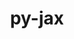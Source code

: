 ---
title: "py-jax"
layout: cache
categories: [package, develop]
meta: {"compilers": ["none"], "num_specs": 142, "num_specs_by_stack": {"e4s": 14, "ml-linux-aarch64-cpu": 28, "ml-linux-aarch64-cuda": 28, "ml-linux-x86_64-cpu": 26, "ml-linux-x86_64-cuda": 28, "ml-linux-x86_64-rocm": 18, "root": 142}, "oss": ["ubuntu22.04", "ubuntu24.04"], "platforms": ["linux"], "stacks": ["e4s", "ml-linux-aarch64-cpu", "ml-linux-aarch64-cuda", "ml-linux-x86_64-cpu", "ml-linux-x86_64-cuda", "ml-linux-x86_64-rocm", "root"], "targets": ["aarch64", "x86_64_v3"], "versions": ["0.4.28", "0.4.31", "0.4.38"]}
spec_details: [{"compiler": "none", "hash": "234td6uede72qbvpxjs2nxj7bzitmd3y", "os": "ubuntu24.04", "platform": "linux", "size": "-", "stacks": ["ml-linux-aarch64-cuda", "root"], "target": "aarch64", "variants": ["build_system=python_pip"], "versions": ["0.4.31"]}, {"compiler": "none", "hash": "25aodpo5rmix2i2x3eiyprggcytlffv7", "os": "ubuntu24.04", "platform": "linux", "size": "-", "stacks": ["ml-linux-aarch64-cuda", "root"], "target": "aarch64", "variants": ["build_system=python_pip"], "versions": ["0.4.28"]}, {"compiler": "none", "hash": "2avdpd6plvong7jlhb5qrktdus743yit", "os": "ubuntu24.04", "platform": "linux", "size": "-", "stacks": ["ml-linux-x86_64-cpu", "root"], "target": "x86_64_v3", "variants": ["build_system=python_pip"], "versions": ["0.4.38"]}, {"compiler": "none", "hash": "2jarogdafyy33wqyne6tjm4kg3d4ksmy", "os": "ubuntu22.04", "platform": "linux", "size": "-", "stacks": ["e4s", "root"], "target": "x86_64_v3", "variants": ["build_system=python_pip"], "versions": ["0.4.38"]}, {"compiler": "none", "hash": "2qd3lufoe6dchfnwcgvqoc4nj5ytziaz", "os": "ubuntu24.04", "platform": "linux", "size": "-", "stacks": ["ml-linux-aarch64-cpu", "root"], "target": "aarch64", "variants": ["build_system=python_pip"], "versions": ["0.4.31"]}, {"compiler": "none", "hash": "2wxxywhf5y72ufwhhzkriocuqpi7peo2", "os": "ubuntu24.04", "platform": "linux", "size": "-", "stacks": ["ml-linux-aarch64-cpu", "root"], "target": "aarch64", "variants": ["build_system=python_pip"], "versions": ["0.4.31"]}, {"compiler": "none", "hash": "32bu7s5ddffq4fb5dxhk2ljmgyuufmka", "os": "ubuntu24.04", "platform": "linux", "size": "-", "stacks": ["ml-linux-x86_64-cuda", "root"], "target": "x86_64_v3", "variants": ["build_system=python_pip"], "versions": ["0.4.28"]}, {"compiler": "none", "hash": "33bzokdwpojqk5sjyl5gypfynru7jmrt", "os": "ubuntu24.04", "platform": "linux", "size": "-", "stacks": ["ml-linux-aarch64-cuda", "root"], "target": "aarch64", "variants": ["build_system=python_pip"], "versions": ["0.4.31"]}, {"compiler": "none", "hash": "37qf2fpeto2t2bk4wufgbn6rhp72cofn", "os": "ubuntu24.04", "platform": "linux", "size": "-", "stacks": ["ml-linux-aarch64-cpu", "root"], "target": "aarch64", "variants": ["build_system=python_pip"], "versions": ["0.4.28"]}, {"compiler": "none", "hash": "3iwnhvpltqxh2wv5jz74ahx6ck23vv7i", "os": "ubuntu24.04", "platform": "linux", "size": "-", "stacks": ["ml-linux-x86_64-cpu", "root"], "target": "x86_64_v3", "variants": ["build_system=python_pip"], "versions": ["0.4.28"]}, {"compiler": "none", "hash": "3qmndfr3bvre4pe2pmjpjnfn2ehrs3ha", "os": "ubuntu22.04", "platform": "linux", "size": "-", "stacks": ["e4s", "root"], "target": "x86_64_v3", "variants": ["build_system=python_pip"], "versions": ["0.4.38"]}, {"compiler": "none", "hash": "3v2hbsb3vgltkmpicyzlkauortfxhar5", "os": "ubuntu24.04", "platform": "linux", "size": "-", "stacks": ["ml-linux-x86_64-cpu", "root"], "target": "x86_64_v3", "variants": ["build_system=python_pip"], "versions": ["0.4.38"]}, {"compiler": "none", "hash": "3vqppzdls4vvngscqqlhlvdabksepsuw", "os": "ubuntu24.04", "platform": "linux", "size": "-", "stacks": ["ml-linux-x86_64-rocm", "root"], "target": "x86_64_v3", "variants": ["build_system=python_pip"], "versions": ["0.4.38"]}, {"compiler": "none", "hash": "47hqule3k5n52tswbkz2t3npynfmimzg", "os": "ubuntu24.04", "platform": "linux", "size": "-", "stacks": ["ml-linux-aarch64-cuda", "root"], "target": "aarch64", "variants": ["build_system=python_pip"], "versions": ["0.4.28"]}, {"compiler": "none", "hash": "4upz5tluqpfogomrlrz5rvqna74w57ve", "os": "ubuntu22.04", "platform": "linux", "size": "-", "stacks": ["e4s", "root"], "target": "x86_64_v3", "variants": ["build_system=python_pip"], "versions": ["0.4.38"]}, {"compiler": "none", "hash": "4xqdloshe3osde3dbtgmk6zg33duls2e", "os": "ubuntu24.04", "platform": "linux", "size": "-", "stacks": ["ml-linux-x86_64-cuda", "root"], "target": "x86_64_v3", "variants": ["build_system=python_pip"], "versions": ["0.4.31"]}, {"compiler": "none", "hash": "53zvbvwmwfl45ntho3yua4xvnav2b57s", "os": "ubuntu24.04", "platform": "linux", "size": "-", "stacks": ["ml-linux-x86_64-cpu", "root"], "target": "x86_64_v3", "variants": ["build_system=python_pip"], "versions": ["0.4.28"]}, {"compiler": "none", "hash": "57vbholoadkncskp5xflepsixz3n2gpa", "os": "ubuntu24.04", "platform": "linux", "size": "-", "stacks": ["ml-linux-x86_64-cuda", "root"], "target": "x86_64_v3", "variants": ["build_system=python_pip"], "versions": ["0.4.28"]}, {"compiler": "none", "hash": "5qix5nv2l2aiwel2jxvpdnjhtrg3jvet", "os": "ubuntu22.04", "platform": "linux", "size": "-", "stacks": ["e4s", "root"], "target": "x86_64_v3", "variants": ["build_system=python_pip"], "versions": ["0.4.38"]}, {"compiler": "none", "hash": "6xzgu7fju42larltjc3dk6wfdgtaacqj", "os": "ubuntu24.04", "platform": "linux", "size": "-", "stacks": ["ml-linux-aarch64-cpu", "root"], "target": "aarch64", "variants": ["build_system=python_pip"], "versions": ["0.4.31"]}, {"compiler": "none", "hash": "7abxsmazlehkpwvwfmf2u5z2fw25jqaf", "os": "ubuntu24.04", "platform": "linux", "size": "-", "stacks": ["ml-linux-aarch64-cpu", "root"], "target": "aarch64", "variants": ["build_system=python_pip"], "versions": ["0.4.28"]}, {"compiler": "none", "hash": "7ca4ldaevr4ttkl4hev67e5nbod4yq3t", "os": "ubuntu24.04", "platform": "linux", "size": "-", "stacks": ["ml-linux-aarch64-cuda", "root"], "target": "aarch64", "variants": ["build_system=python_pip"], "versions": ["0.4.31"]}, {"compiler": "none", "hash": "7dua5wj4u352zomu26zvbmjhg3ehyzdp", "os": "ubuntu24.04", "platform": "linux", "size": "-", "stacks": ["ml-linux-aarch64-cuda", "root"], "target": "aarch64", "variants": ["build_system=python_pip"], "versions": ["0.4.28"]}, {"compiler": "none", "hash": "7gonqwujml2shaalzcwmczbsihrllitl", "os": "ubuntu24.04", "platform": "linux", "size": "-", "stacks": ["ml-linux-aarch64-cpu", "root"], "target": "aarch64", "variants": ["build_system=python_pip"], "versions": ["0.4.28"]}, {"compiler": "none", "hash": "7ipptesaij5pvgrzov2vm4eoes2w3kj4", "os": "ubuntu24.04", "platform": "linux", "size": "-", "stacks": ["ml-linux-x86_64-cuda", "root"], "target": "x86_64_v3", "variants": ["build_system=python_pip"], "versions": ["0.4.28"]}, {"compiler": "none", "hash": "7krog62y2ufhwupajakcrah327do7lzy", "os": "ubuntu24.04", "platform": "linux", "size": "-", "stacks": ["ml-linux-x86_64-cuda", "root"], "target": "x86_64_v3", "variants": ["build_system=python_pip"], "versions": ["0.4.31"]}, {"compiler": "none", "hash": "7nel6yz22p3t2qy6volle4b66n6gpdxk", "os": "ubuntu24.04", "platform": "linux", "size": "-", "stacks": ["ml-linux-aarch64-cpu", "root"], "target": "aarch64", "variants": ["build_system=python_pip"], "versions": ["0.4.31"]}, {"compiler": "none", "hash": "7xgk4gcmanqiexsocbg3lvgycm5jn5fp", "os": "ubuntu24.04", "platform": "linux", "size": "-", "stacks": ["ml-linux-x86_64-rocm", "root"], "target": "x86_64_v3", "variants": ["build_system=python_pip"], "versions": ["0.4.38"]}, {"compiler": "none", "hash": "aaywmnmb4zbzxu52mjqi4ljgddpwuven", "os": "ubuntu24.04", "platform": "linux", "size": "-", "stacks": ["ml-linux-x86_64-cuda", "root"], "target": "x86_64_v3", "variants": ["build_system=python_pip"], "versions": ["0.4.31"]}, {"compiler": "none", "hash": "awa322ti2mt3jfrshdxuuttnhvynzdo6", "os": "ubuntu24.04", "platform": "linux", "size": "-", "stacks": ["ml-linux-aarch64-cuda", "root"], "target": "aarch64", "variants": ["build_system=python_pip"], "versions": ["0.4.31"]}, {"compiler": "none", "hash": "b7e737obpj3wadzekidrleln6rak6cnq", "os": "ubuntu24.04", "platform": "linux", "size": "-", "stacks": ["ml-linux-x86_64-rocm", "root"], "target": "x86_64_v3", "variants": ["build_system=python_pip"], "versions": ["0.4.38"]}, {"compiler": "none", "hash": "beihok74oj5ty2oqnh4aiz2sswq7zj67", "os": "ubuntu24.04", "platform": "linux", "size": "-", "stacks": ["ml-linux-x86_64-cpu", "root"], "target": "x86_64_v3", "variants": ["build_system=python_pip"], "versions": ["0.4.28"]}, {"compiler": "none", "hash": "bga7p2nolapt6iclg72nr5762ocedja5", "os": "ubuntu24.04", "platform": "linux", "size": "-", "stacks": ["ml-linux-x86_64-cuda", "root"], "target": "x86_64_v3", "variants": ["build_system=python_pip"], "versions": ["0.4.31"]}, {"compiler": "none", "hash": "bhr32xrh7n4e6n77cp7umfkxmc54egiq", "os": "ubuntu24.04", "platform": "linux", "size": "-", "stacks": ["ml-linux-x86_64-cpu", "root"], "target": "x86_64_v3", "variants": ["build_system=python_pip"], "versions": ["0.4.38"]}, {"compiler": "none", "hash": "bvn4ihogv6zkgbvp55bnbk57qunqu3y6", "os": "ubuntu24.04", "platform": "linux", "size": "-", "stacks": ["ml-linux-x86_64-rocm", "root"], "target": "x86_64_v3", "variants": ["build_system=python_pip"], "versions": ["0.4.38"]}, {"compiler": "none", "hash": "ch2j3pdgz2u7b3ayyzlcelosjpifzrkt", "os": "ubuntu24.04", "platform": "linux", "size": "-", "stacks": ["ml-linux-x86_64-cpu", "root"], "target": "x86_64_v3", "variants": ["build_system=python_pip"], "versions": ["0.4.28"]}, {"compiler": "none", "hash": "cxr7abjxzg4cje4tdwpdevjmvic6tpic", "os": "ubuntu24.04", "platform": "linux", "size": "-", "stacks": ["ml-linux-x86_64-cpu", "root"], "target": "x86_64_v3", "variants": ["build_system=python_pip"], "versions": ["0.4.28"]}, {"compiler": "none", "hash": "cyctl7wx2n4hlrwsc2kz7fpzmi2wg4cu", "os": "ubuntu24.04", "platform": "linux", "size": "-", "stacks": ["ml-linux-aarch64-cuda", "root"], "target": "aarch64", "variants": ["build_system=python_pip"], "versions": ["0.4.28"]}, {"compiler": "none", "hash": "d226pc5znaaxz276wjmrfjkvnhuglh2m", "os": "ubuntu24.04", "platform": "linux", "size": "-", "stacks": ["ml-linux-x86_64-rocm", "root"], "target": "x86_64_v3", "variants": ["build_system=python_pip"], "versions": ["0.4.38"]}, {"compiler": "none", "hash": "dbpa32y632x5yobvyfgriqhmfuv7cbs7", "os": "ubuntu24.04", "platform": "linux", "size": "-", "stacks": ["ml-linux-x86_64-cpu", "root"], "target": "x86_64_v3", "variants": ["build_system=python_pip"], "versions": ["0.4.38"]}, {"compiler": "none", "hash": "dd6g6alfu3pb6v44cwzzw7xiqfakbtb5", "os": "ubuntu24.04", "platform": "linux", "size": "-", "stacks": ["ml-linux-x86_64-rocm", "root"], "target": "x86_64_v3", "variants": ["build_system=python_pip"], "versions": ["0.4.38"]}, {"compiler": "none", "hash": "ddbcol3z5zyejqh5xbd7l6ihgw2yp6rq", "os": "ubuntu24.04", "platform": "linux", "size": "-", "stacks": ["ml-linux-aarch64-cuda", "root"], "target": "aarch64", "variants": ["build_system=python_pip"], "versions": ["0.4.28"]}, {"compiler": "none", "hash": "dhog33okgwwrqop522p4qms4nltxg5bn", "os": "ubuntu24.04", "platform": "linux", "size": "-", "stacks": ["ml-linux-aarch64-cpu", "root"], "target": "aarch64", "variants": ["build_system=python_pip"], "versions": ["0.4.28"]}, {"compiler": "none", "hash": "djtelcmaf5gmkan24jar5guezmo2edvk", "os": "ubuntu24.04", "platform": "linux", "size": "-", "stacks": ["ml-linux-x86_64-cuda", "root"], "target": "x86_64_v3", "variants": ["build_system=python_pip"], "versions": ["0.4.31"]}, {"compiler": "none", "hash": "dnmlkaqwang4ssqnh4znpakzataguc3f", "os": "ubuntu24.04", "platform": "linux", "size": "-", "stacks": ["ml-linux-aarch64-cuda", "root"], "target": "aarch64", "variants": ["build_system=python_pip"], "versions": ["0.4.31"]}, {"compiler": "none", "hash": "dpe2f5zuhjspu3paqsl4cdj7ev623wxs", "os": "ubuntu24.04", "platform": "linux", "size": "-", "stacks": ["ml-linux-aarch64-cpu", "root"], "target": "aarch64", "variants": ["build_system=python_pip"], "versions": ["0.4.28"]}, {"compiler": "none", "hash": "dqwzoi52fieupm2obhhd6a2j6pbbmovc", "os": "ubuntu24.04", "platform": "linux", "size": "-", "stacks": ["ml-linux-x86_64-cuda", "root"], "target": "x86_64_v3", "variants": ["build_system=python_pip"], "versions": ["0.4.31"]}, {"compiler": "none", "hash": "du5enbh4c6qj55qy5quhbsh42p4bp5em", "os": "ubuntu24.04", "platform": "linux", "size": "-", "stacks": ["ml-linux-x86_64-cuda", "root"], "target": "x86_64_v3", "variants": ["build_system=python_pip"], "versions": ["0.4.28"]}, {"compiler": "none", "hash": "dudbxjj5lcirow26qr5tlefrf7kriixn", "os": "ubuntu24.04", "platform": "linux", "size": "-", "stacks": ["ml-linux-x86_64-rocm", "root"], "target": "x86_64_v3", "variants": ["build_system=python_pip"], "versions": ["0.4.38"]}, {"compiler": "none", "hash": "dvl4qhnvbjapcce3kakdciop7pzjz3mb", "os": "ubuntu24.04", "platform": "linux", "size": "-", "stacks": ["ml-linux-x86_64-rocm", "root"], "target": "x86_64_v3", "variants": ["build_system=python_pip"], "versions": ["0.4.38"]}, {"compiler": "none", "hash": "dx3asi6z4iuofggtrniggepqi5ivaz7e", "os": "ubuntu24.04", "platform": "linux", "size": "-", "stacks": ["ml-linux-aarch64-cpu", "root"], "target": "aarch64", "variants": ["build_system=python_pip"], "versions": ["0.4.28"]}, {"compiler": "none", "hash": "e6ptebk6cldzaq2l4ni7fiugkec3ylzc", "os": "ubuntu24.04", "platform": "linux", "size": "-", "stacks": ["ml-linux-aarch64-cuda", "root"], "target": "aarch64", "variants": ["build_system=python_pip"], "versions": ["0.4.28"]}, {"compiler": "none", "hash": "eddp4oiuhppnqtvnpc53onmyib37b2r2", "os": "ubuntu24.04", "platform": "linux", "size": "-", "stacks": ["ml-linux-x86_64-cpu", "root"], "target": "x86_64_v3", "variants": ["build_system=python_pip"], "versions": ["0.4.28"]}, {"compiler": "none", "hash": "egdn2d3fw7tnwf2zqhf2sjxm53l3g6dr", "os": "ubuntu24.04", "platform": "linux", "size": "-", "stacks": ["ml-linux-aarch64-cuda", "root"], "target": "aarch64", "variants": ["build_system=python_pip"], "versions": ["0.4.28"]}, {"compiler": "none", "hash": "egzgqj7uxabkir3snaoqcna5rz4tvyfb", "os": "ubuntu24.04", "platform": "linux", "size": "-", "stacks": ["ml-linux-x86_64-rocm", "root"], "target": "x86_64_v3", "variants": ["build_system=python_pip"], "versions": ["0.4.38"]}, {"compiler": "none", "hash": "elkn3ixgull75czp2pyqx5qrj64wm7ue", "os": "ubuntu24.04", "platform": "linux", "size": "-", "stacks": ["ml-linux-x86_64-cuda", "root"], "target": "x86_64_v3", "variants": ["build_system=python_pip"], "versions": ["0.4.31"]}, {"compiler": "none", "hash": "eudhdkaj4c6eede7jzqjatx5alcu2lr2", "os": "ubuntu24.04", "platform": "linux", "size": "-", "stacks": ["ml-linux-aarch64-cuda", "root"], "target": "aarch64", "variants": ["build_system=python_pip"], "versions": ["0.4.31"]}, {"compiler": "none", "hash": "ez4zlq7la2js5bqh4swnpspuooqxecjm", "os": "ubuntu24.04", "platform": "linux", "size": "-", "stacks": ["ml-linux-aarch64-cuda", "root"], "target": "aarch64", "variants": ["build_system=python_pip"], "versions": ["0.4.31"]}, {"compiler": "none", "hash": "fkbl6q77luevvvislyxkqe72gpuh2ysv", "os": "ubuntu24.04", "platform": "linux", "size": "-", "stacks": ["ml-linux-x86_64-cuda", "root"], "target": "x86_64_v3", "variants": ["build_system=python_pip"], "versions": ["0.4.28"]}, {"compiler": "none", "hash": "flncs5i2vemwlvrkc7ktgamy3oyoullt", "os": "ubuntu24.04", "platform": "linux", "size": "-", "stacks": ["ml-linux-x86_64-cpu", "root"], "target": "x86_64_v3", "variants": ["build_system=python_pip"], "versions": ["0.4.28"]}, {"compiler": "none", "hash": "g3c2vtzy4o7zhttgcenyqgyfzgspis4m", "os": "ubuntu24.04", "platform": "linux", "size": "-", "stacks": ["ml-linux-x86_64-cuda", "root"], "target": "x86_64_v3", "variants": ["build_system=python_pip"], "versions": ["0.4.28"]}, {"compiler": "none", "hash": "gfq5hbwil5wmw65y4nq7nxovstx3dei2", "os": "ubuntu24.04", "platform": "linux", "size": "-", "stacks": ["ml-linux-x86_64-cuda", "root"], "target": "x86_64_v3", "variants": ["build_system=python_pip"], "versions": ["0.4.31"]}, {"compiler": "none", "hash": "gjeupmcf53gvqzgxq7twwxremvcycvmv", "os": "ubuntu24.04", "platform": "linux", "size": "-", "stacks": ["ml-linux-x86_64-cuda", "root"], "target": "x86_64_v3", "variants": ["build_system=python_pip"], "versions": ["0.4.31"]}, {"compiler": "none", "hash": "gjokhcsuiuiv725wd6y3m4tsmnqvfykh", "os": "ubuntu24.04", "platform": "linux", "size": "-", "stacks": ["ml-linux-x86_64-cuda", "root"], "target": "x86_64_v3", "variants": ["build_system=python_pip"], "versions": ["0.4.28"]}, {"compiler": "none", "hash": "gw7g3uyds2crcyi5nj5obwr7oregea4g", "os": "ubuntu24.04", "platform": "linux", "size": "-", "stacks": ["ml-linux-aarch64-cpu", "root"], "target": "aarch64", "variants": ["build_system=python_pip"], "versions": ["0.4.31"]}, {"compiler": "none", "hash": "gykxtxhq4exa4pot5y7tt7fcrfkfsur2", "os": "ubuntu24.04", "platform": "linux", "size": "-", "stacks": ["ml-linux-x86_64-cuda", "root"], "target": "x86_64_v3", "variants": ["build_system=python_pip"], "versions": ["0.4.28"]}, {"compiler": "none", "hash": "hfixnajr6hconl2kvjyhu7dxh6vkxwh4", "os": "ubuntu24.04", "platform": "linux", "size": "-", "stacks": ["ml-linux-x86_64-cuda", "root"], "target": "x86_64_v3", "variants": ["build_system=python_pip"], "versions": ["0.4.28"]}, {"compiler": "none", "hash": "hisop27hqgkscp5chrhkufnudiyklj3r", "os": "ubuntu22.04", "platform": "linux", "size": "-", "stacks": ["e4s", "root"], "target": "x86_64_v3", "variants": ["build_system=python_pip"], "versions": ["0.4.38"]}, {"compiler": "none", "hash": "hnqnbwv3cagvhh7ihyskzftbegqgc5bf", "os": "ubuntu24.04", "platform": "linux", "size": "-", "stacks": ["ml-linux-x86_64-rocm", "root"], "target": "x86_64_v3", "variants": ["build_system=python_pip"], "versions": ["0.4.38"]}, {"compiler": "none", "hash": "hsltmzqoasy3rj5xlvyhr5xd2vkaakqh", "os": "ubuntu24.04", "platform": "linux", "size": "-", "stacks": ["ml-linux-aarch64-cuda", "root"], "target": "aarch64", "variants": ["build_system=python_pip"], "versions": ["0.4.31"]}, {"compiler": "none", "hash": "hvds7a6t2nut6t65gswmknbgxczrxa6x", "os": "ubuntu24.04", "platform": "linux", "size": "-", "stacks": ["ml-linux-aarch64-cpu", "root"], "target": "aarch64", "variants": ["build_system=python_pip"], "versions": ["0.4.28"]}, {"compiler": "none", "hash": "ipui7d475tufzfiwtpzbnd573x2rfqxo", "os": "ubuntu24.04", "platform": "linux", "size": "-", "stacks": ["ml-linux-x86_64-cpu", "root"], "target": "x86_64_v3", "variants": ["build_system=python_pip"], "versions": ["0.4.28"]}, {"compiler": "none", "hash": "ise4qdqr7l3d45gfka57hknunjbkot4v", "os": "ubuntu22.04", "platform": "linux", "size": "-", "stacks": ["e4s", "root"], "target": "x86_64_v3", "variants": ["build_system=python_pip"], "versions": ["0.4.38"]}, {"compiler": "none", "hash": "jecdxhb7qummgtmxb63jcwxuil6weng6", "os": "ubuntu24.04", "platform": "linux", "size": "-", "stacks": ["ml-linux-x86_64-rocm", "root"], "target": "x86_64_v3", "variants": ["build_system=python_pip"], "versions": ["0.4.38"]}, {"compiler": "none", "hash": "jhoxw63g2kribpza2rycogbpj4na4vn7", "os": "ubuntu24.04", "platform": "linux", "size": "-", "stacks": ["ml-linux-aarch64-cuda", "root"], "target": "aarch64", "variants": ["build_system=python_pip"], "versions": ["0.4.28"]}, {"compiler": "none", "hash": "jjrtn2k33ji7ndmaooifoqkglehtjyw6", "os": "ubuntu24.04", "platform": "linux", "size": "-", "stacks": ["ml-linux-x86_64-cuda", "root"], "target": "x86_64_v3", "variants": ["build_system=python_pip"], "versions": ["0.4.28"]}, {"compiler": "none", "hash": "kd36taavcpxdg3bgljktqf3xhelqnaa5", "os": "ubuntu24.04", "platform": "linux", "size": "-", "stacks": ["ml-linux-aarch64-cpu", "root"], "target": "aarch64", "variants": ["build_system=python_pip"], "versions": ["0.4.28"]}, {"compiler": "none", "hash": "kdlteexjvxjqotoculwq7vpuddhxzns3", "os": "ubuntu24.04", "platform": "linux", "size": "-", "stacks": ["ml-linux-aarch64-cuda", "root"], "target": "aarch64", "variants": ["build_system=python_pip"], "versions": ["0.4.28"]}, {"compiler": "none", "hash": "kgsbjggqnysfb4pfw5te7lrn5yt477lw", "os": "ubuntu24.04", "platform": "linux", "size": "-", "stacks": ["ml-linux-x86_64-cuda", "root"], "target": "x86_64_v3", "variants": ["build_system=python_pip"], "versions": ["0.4.31"]}, {"compiler": "none", "hash": "kig4cckfh4zfpjl2pymiksclemomq3u2", "os": "ubuntu24.04", "platform": "linux", "size": "-", "stacks": ["ml-linux-aarch64-cpu", "root"], "target": "aarch64", "variants": ["build_system=python_pip"], "versions": ["0.4.28"]}, {"compiler": "none", "hash": "l4hspmeazwycttf7eykdhtdl3qncdzpe", "os": "ubuntu24.04", "platform": "linux", "size": "-", "stacks": ["ml-linux-aarch64-cpu", "root"], "target": "aarch64", "variants": ["build_system=python_pip"], "versions": ["0.4.28"]}, {"compiler": "none", "hash": "le6mm6pd76xwfrroylhqbtmg7k3x27z3", "os": "ubuntu24.04", "platform": "linux", "size": "-", "stacks": ["ml-linux-x86_64-cpu", "root"], "target": "x86_64_v3", "variants": ["build_system=python_pip"], "versions": ["0.4.38"]}, {"compiler": "none", "hash": "lv6szvxmoqnzfzplagwrp7mqplvns2op", "os": "ubuntu24.04", "platform": "linux", "size": "-", "stacks": ["ml-linux-x86_64-cuda", "root"], "target": "x86_64_v3", "variants": ["build_system=python_pip"], "versions": ["0.4.31"]}, {"compiler": "none", "hash": "lvi6txpyspas54k5c4firwjcmlqsqrvk", "os": "ubuntu24.04", "platform": "linux", "size": "-", "stacks": ["ml-linux-aarch64-cpu", "root"], "target": "aarch64", "variants": ["build_system=python_pip"], "versions": ["0.4.31"]}, {"compiler": "none", "hash": "lwczknsggenluxmavqbruqaiqpd76pfa", "os": "ubuntu24.04", "platform": "linux", "size": "-", "stacks": ["ml-linux-aarch64-cpu", "root"], "target": "aarch64", "variants": ["build_system=python_pip"], "versions": ["0.4.31"]}, {"compiler": "none", "hash": "me3iv3nu6cpjmu7irmpmmly5lchz7iam", "os": "ubuntu24.04", "platform": "linux", "size": "-", "stacks": ["ml-linux-aarch64-cpu", "root"], "target": "aarch64", "variants": ["build_system=python_pip"], "versions": ["0.4.31"]}, {"compiler": "none", "hash": "metzysboeagt2gb4tioognxizfn7q7ln", "os": "ubuntu24.04", "platform": "linux", "size": "-", "stacks": ["ml-linux-aarch64-cpu", "root"], "target": "aarch64", "variants": ["build_system=python_pip"], "versions": ["0.4.28"]}, {"compiler": "none", "hash": "mhkgwnb52kujh7ajp7gctrtpegnqegic", "os": "ubuntu24.04", "platform": "linux", "size": "-", "stacks": ["ml-linux-aarch64-cuda", "root"], "target": "aarch64", "variants": ["build_system=python_pip"], "versions": ["0.4.28"]}, {"compiler": "none", "hash": "mstdsfyjsqv6lj6gxmm7v2lqohgktzsl", "os": "ubuntu24.04", "platform": "linux", "size": "-", "stacks": ["ml-linux-aarch64-cuda", "root"], "target": "aarch64", "variants": ["build_system=python_pip"], "versions": ["0.4.28"]}, {"compiler": "none", "hash": "mw3mbjqettgd7gng3gtnelvbltair6gb", "os": "ubuntu24.04", "platform": "linux", "size": "-", "stacks": ["ml-linux-aarch64-cuda", "root"], "target": "aarch64", "variants": ["build_system=python_pip"], "versions": ["0.4.31"]}, {"compiler": "none", "hash": "n4bf5e42saqkgjmtkuqltn2yey65ucci", "os": "ubuntu24.04", "platform": "linux", "size": "-", "stacks": ["ml-linux-x86_64-cuda", "root"], "target": "x86_64_v3", "variants": ["build_system=python_pip"], "versions": ["0.4.28"]}, {"compiler": "none", "hash": "n7np62fegsmssvmspzaa4wqfawpefxa7", "os": "ubuntu24.04", "platform": "linux", "size": "-", "stacks": ["ml-linux-x86_64-cpu", "root"], "target": "x86_64_v3", "variants": ["build_system=python_pip"], "versions": ["0.4.38"]}, {"compiler": "none", "hash": "nasnq3efx4ravq5iuhhte2hreye4pj3g", "os": "ubuntu24.04", "platform": "linux", "size": "-", "stacks": ["ml-linux-x86_64-cpu", "root"], "target": "x86_64_v3", "variants": ["build_system=python_pip"], "versions": ["0.4.38"]}, {"compiler": "none", "hash": "nevlzdjnuurb4z7ctjhxk6z4a7el5x6p", "os": "ubuntu24.04", "platform": "linux", "size": "-", "stacks": ["ml-linux-x86_64-rocm", "root"], "target": "x86_64_v3", "variants": ["build_system=python_pip"], "versions": ["0.4.38"]}, {"compiler": "none", "hash": "nglm7fr6fdsnjkhpnqo4s53fugoisidr", "os": "ubuntu24.04", "platform": "linux", "size": "-", "stacks": ["ml-linux-x86_64-cuda", "root"], "target": "x86_64_v3", "variants": ["build_system=python_pip"], "versions": ["0.4.31"]}, {"compiler": "none", "hash": "nvksaeipdl7vx4qf6mrxb36kzlsi3tpi", "os": "ubuntu24.04", "platform": "linux", "size": "-", "stacks": ["ml-linux-x86_64-cuda", "root"], "target": "x86_64_v3", "variants": ["build_system=python_pip"], "versions": ["0.4.28"]}, {"compiler": "none", "hash": "oeqlapfc2gastdjspdztans7ylrgmniv", "os": "ubuntu24.04", "platform": "linux", "size": "-", "stacks": ["ml-linux-aarch64-cpu", "root"], "target": "aarch64", "variants": ["build_system=python_pip"], "versions": ["0.4.28"]}, {"compiler": "none", "hash": "ogp6dici2bninbweohtx2aczc3a6j2ul", "os": "ubuntu24.04", "platform": "linux", "size": "-", "stacks": ["ml-linux-x86_64-cpu", "root"], "target": "x86_64_v3", "variants": ["build_system=python_pip"], "versions": ["0.4.38"]}, {"compiler": "none", "hash": "oqqnzm7nltkekw7mjmcip6wzvitfut4u", "os": "ubuntu24.04", "platform": "linux", "size": "-", "stacks": ["ml-linux-aarch64-cuda", "root"], "target": "aarch64", "variants": ["build_system=python_pip"], "versions": ["0.4.28"]}, {"compiler": "none", "hash": "ow6ud6ahz7st6gd4p2ny2qugflnkds5l", "os": "ubuntu22.04", "platform": "linux", "size": "-", "stacks": ["e4s", "root"], "target": "x86_64_v3", "variants": ["build_system=python_pip"], "versions": ["0.4.38"]}, {"compiler": "none", "hash": "p65cwghqmljknvuznaab4tf33rwonwwd", "os": "ubuntu24.04", "platform": "linux", "size": "-", "stacks": ["ml-linux-x86_64-cpu", "root"], "target": "x86_64_v3", "variants": ["build_system=python_pip"], "versions": ["0.4.38"]}, {"compiler": "none", "hash": "pihs6fi3hntv67g5v3ckef5fzc6yrs7m", "os": "ubuntu24.04", "platform": "linux", "size": "-", "stacks": ["ml-linux-aarch64-cpu", "root"], "target": "aarch64", "variants": ["build_system=python_pip"], "versions": ["0.4.31"]}, {"compiler": "none", "hash": "pkoj4rgjx4lcwr5ftpwng3rartiy4nun", "os": "ubuntu24.04", "platform": "linux", "size": "-", "stacks": ["ml-linux-aarch64-cuda", "root"], "target": "aarch64", "variants": ["build_system=python_pip"], "versions": ["0.4.31"]}, {"compiler": "none", "hash": "pngmnbignmhpyz5dieibtjoxotdsy7df", "os": "ubuntu22.04", "platform": "linux", "size": "-", "stacks": ["e4s", "root"], "target": "x86_64_v3", "variants": ["build_system=python_pip"], "versions": ["0.4.38"]}, {"compiler": "none", "hash": "puppvozxttadvxfm6tjmv3gbarva5y5g", "os": "ubuntu22.04", "platform": "linux", "size": "-", "stacks": ["e4s", "root"], "target": "x86_64_v3", "variants": ["build_system=python_pip"], "versions": ["0.4.38"]}, {"compiler": "none", "hash": "qabix7pyvkfwuns5qxjsdd43lgubxw33", "os": "ubuntu22.04", "platform": "linux", "size": "-", "stacks": ["e4s", "root"], "target": "x86_64_v3", "variants": ["build_system=python_pip"], "versions": ["0.4.38"]}, {"compiler": "none", "hash": "qegbsloy7gljphqnthb3tg7ghp5vifm6", "os": "ubuntu24.04", "platform": "linux", "size": "-", "stacks": ["ml-linux-x86_64-cpu", "root"], "target": "x86_64_v3", "variants": ["build_system=python_pip"], "versions": ["0.4.38"]}, {"compiler": "none", "hash": "qew5qjcewkj6dukkc5nftbuohxrcpi36", "os": "ubuntu24.04", "platform": "linux", "size": "-", "stacks": ["ml-linux-aarch64-cpu", "root"], "target": "aarch64", "variants": ["build_system=python_pip"], "versions": ["0.4.28"]}, {"compiler": "none", "hash": "qokf5h25pdkpgib675aazp4geo7p47n5", "os": "ubuntu22.04", "platform": "linux", "size": "-", "stacks": ["e4s", "root"], "target": "x86_64_v3", "variants": ["build_system=python_pip"], "versions": ["0.4.38"]}, {"compiler": "none", "hash": "qplyggd3kcgecitp5aqbstsyskugkgnc", "os": "ubuntu24.04", "platform": "linux", "size": "-", "stacks": ["ml-linux-x86_64-cpu", "root"], "target": "x86_64_v3", "variants": ["build_system=python_pip"], "versions": ["0.4.28"]}, {"compiler": "none", "hash": "quz2yo2ytdabdywjxscvgcn74qpuusgx", "os": "ubuntu24.04", "platform": "linux", "size": "-", "stacks": ["ml-linux-x86_64-cuda", "root"], "target": "x86_64_v3", "variants": ["build_system=python_pip"], "versions": ["0.4.28"]}, {"compiler": "none", "hash": "rbt33tmwgiyiti5fzxtlkfvl7e2ztjxh", "os": "ubuntu24.04", "platform": "linux", "size": "-", "stacks": ["ml-linux-aarch64-cpu", "root"], "target": "aarch64", "variants": ["build_system=python_pip"], "versions": ["0.4.31"]}, {"compiler": "none", "hash": "rmjqtqw6dr5n6lgjslcwz4i4dytgw2gz", "os": "ubuntu24.04", "platform": "linux", "size": "-", "stacks": ["ml-linux-aarch64-cpu", "root"], "target": "aarch64", "variants": ["build_system=python_pip"], "versions": ["0.4.31"]}, {"compiler": "none", "hash": "s7qtghxgtnimzoywxxdi5tpztycis5vb", "os": "ubuntu24.04", "platform": "linux", "size": "-", "stacks": ["ml-linux-x86_64-cpu", "root"], "target": "x86_64_v3", "variants": ["build_system=python_pip"], "versions": ["0.4.28"]}, {"compiler": "none", "hash": "skhxezwnot3liy6noas2acfe2r2vtq7k", "os": "ubuntu24.04", "platform": "linux", "size": "-", "stacks": ["ml-linux-x86_64-cpu", "root"], "target": "x86_64_v3", "variants": ["build_system=python_pip"], "versions": ["0.4.38"]}, {"compiler": "none", "hash": "t264nnw5olobxtptby5jnnqmslnhdbea", "os": "ubuntu24.04", "platform": "linux", "size": "-", "stacks": ["ml-linux-x86_64-rocm", "root"], "target": "x86_64_v3", "variants": ["build_system=python_pip"], "versions": ["0.4.38"]}, {"compiler": "none", "hash": "tvdtygxcnpqpm5dcvuzigou2fyms4v6t", "os": "ubuntu24.04", "platform": "linux", "size": "-", "stacks": ["ml-linux-x86_64-cpu", "root"], "target": "x86_64_v3", "variants": ["build_system=python_pip"], "versions": ["0.4.28"]}, {"compiler": "none", "hash": "tw3oavunlp3bijuvsui6w3bevolsnklo", "os": "ubuntu24.04", "platform": "linux", "size": "-", "stacks": ["ml-linux-aarch64-cuda", "root"], "target": "aarch64", "variants": ["build_system=python_pip"], "versions": ["0.4.28"]}, {"compiler": "none", "hash": "twewdawwv7advtwra73j6nt25uubpo5w", "os": "ubuntu24.04", "platform": "linux", "size": "-", "stacks": ["ml-linux-aarch64-cpu", "root"], "target": "aarch64", "variants": ["build_system=python_pip"], "versions": ["0.4.31"]}, {"compiler": "none", "hash": "u3r5su3h4buyr5tbpjqsjqr4sbvnclbw", "os": "ubuntu24.04", "platform": "linux", "size": "-", "stacks": ["ml-linux-x86_64-cpu", "root"], "target": "x86_64_v3", "variants": ["build_system=python_pip"], "versions": ["0.4.28"]}, {"compiler": "none", "hash": "u7coptiojzzlgllbdms3bflultxda2e6", "os": "ubuntu24.04", "platform": "linux", "size": "-", "stacks": ["ml-linux-x86_64-rocm", "root"], "target": "x86_64_v3", "variants": ["build_system=python_pip"], "versions": ["0.4.38"]}, {"compiler": "none", "hash": "udyctcmzynjwuxa7bcgjprjeq7lfe2fk", "os": "ubuntu24.04", "platform": "linux", "size": "-", "stacks": ["ml-linux-aarch64-cpu", "root"], "target": "aarch64", "variants": ["build_system=python_pip"], "versions": ["0.4.31"]}, {"compiler": "none", "hash": "uvinktlxhceqj7npfed4vlszvzncmlgz", "os": "ubuntu24.04", "platform": "linux", "size": "-", "stacks": ["ml-linux-aarch64-cuda", "root"], "target": "aarch64", "variants": ["build_system=python_pip"], "versions": ["0.4.31"]}, {"compiler": "none", "hash": "uyrtnitxrr6fm3inofscr3kegwlunqg2", "os": "ubuntu22.04", "platform": "linux", "size": "-", "stacks": ["e4s", "root"], "target": "x86_64_v3", "variants": ["build_system=python_pip"], "versions": ["0.4.38"]}, {"compiler": "none", "hash": "vhecis3hkivo24lkjcc4zrkbhapc6txg", "os": "ubuntu24.04", "platform": "linux", "size": "-", "stacks": ["ml-linux-x86_64-rocm", "root"], "target": "x86_64_v3", "variants": ["build_system=python_pip"], "versions": ["0.4.38"]}, {"compiler": "none", "hash": "vzcnjeit3ekkckxcubemhim5vk4na3jo", "os": "ubuntu24.04", "platform": "linux", "size": "-", "stacks": ["ml-linux-aarch64-cuda", "root"], "target": "aarch64", "variants": ["build_system=python_pip"], "versions": ["0.4.31"]}, {"compiler": "none", "hash": "vzhyotge3dzrj24fmrmhmterjf7ctmvj", "os": "ubuntu24.04", "platform": "linux", "size": "-", "stacks": ["ml-linux-x86_64-rocm", "root"], "target": "x86_64_v3", "variants": ["build_system=python_pip"], "versions": ["0.4.38"]}, {"compiler": "none", "hash": "w4olu7ijazfjixf5xbtz7sojwfoju4yg", "os": "ubuntu24.04", "platform": "linux", "size": "-", "stacks": ["ml-linux-x86_64-cpu", "root"], "target": "x86_64_v3", "variants": ["build_system=python_pip"], "versions": ["0.4.38"]}, {"compiler": "none", "hash": "wazc4qlljmdom6tmarxvhfnii3bbribn", "os": "ubuntu24.04", "platform": "linux", "size": "-", "stacks": ["ml-linux-aarch64-cpu", "root"], "target": "aarch64", "variants": ["build_system=python_pip"], "versions": ["0.4.28"]}, {"compiler": "none", "hash": "xamhzrhtq7lfw6pbhvh45gx7rydgqx6r", "os": "ubuntu24.04", "platform": "linux", "size": "-", "stacks": ["ml-linux-x86_64-cuda", "root"], "target": "x86_64_v3", "variants": ["build_system=python_pip"], "versions": ["0.4.31"]}, {"compiler": "none", "hash": "xi62b3g5mwid5zuji3bjfpkhbozgn6kq", "os": "ubuntu24.04", "platform": "linux", "size": "-", "stacks": ["ml-linux-x86_64-cuda", "root"], "target": "x86_64_v3", "variants": ["build_system=python_pip"], "versions": ["0.4.31"]}, {"compiler": "none", "hash": "xigug5nlwmnbnegdzv2gyarb6uzgliaz", "os": "ubuntu24.04", "platform": "linux", "size": "-", "stacks": ["ml-linux-x86_64-rocm", "root"], "target": "x86_64_v3", "variants": ["build_system=python_pip"], "versions": ["0.4.38"]}, {"compiler": "none", "hash": "xsg325sel2fpjyiqyq5v2ojre52zrywj", "os": "ubuntu24.04", "platform": "linux", "size": "-", "stacks": ["ml-linux-aarch64-cuda", "root"], "target": "aarch64", "variants": ["build_system=python_pip"], "versions": ["0.4.31"]}, {"compiler": "none", "hash": "y3bbjbfrm2flscte62ce23g7sjtppdix", "os": "ubuntu22.04", "platform": "linux", "size": "-", "stacks": ["e4s", "root"], "target": "x86_64_v3", "variants": ["build_system=python_pip"], "versions": ["0.4.38"]}, {"compiler": "none", "hash": "y3ly5ogkg5veqp4so2oa3lwd5iphykij", "os": "ubuntu24.04", "platform": "linux", "size": "-", "stacks": ["ml-linux-x86_64-rocm", "root"], "target": "x86_64_v3", "variants": ["build_system=python_pip"], "versions": ["0.4.38"]}, {"compiler": "none", "hash": "y4xvyuvgxsmbdo4i4nbg7sej6zbz5wow", "os": "ubuntu24.04", "platform": "linux", "size": "-", "stacks": ["ml-linux-x86_64-cpu", "root"], "target": "x86_64_v3", "variants": ["build_system=python_pip"], "versions": ["0.4.28"]}, {"compiler": "none", "hash": "y5mcpim6peigcd4c6duuitsqxyhnnwzs", "os": "ubuntu24.04", "platform": "linux", "size": "-", "stacks": ["ml-linux-x86_64-cuda", "root"], "target": "x86_64_v3", "variants": ["build_system=python_pip"], "versions": ["0.4.28"]}, {"compiler": "none", "hash": "yjc2rwvyc4fu73j26x42kicpznfemplj", "os": "ubuntu22.04", "platform": "linux", "size": "-", "stacks": ["e4s", "root"], "target": "x86_64_v3", "variants": ["build_system=python_pip"], "versions": ["0.4.38"]}, {"compiler": "none", "hash": "yknbl37jtysquowf3pyh2g4sl554qnlr", "os": "ubuntu24.04", "platform": "linux", "size": "-", "stacks": ["ml-linux-aarch64-cuda", "root"], "target": "aarch64", "variants": ["build_system=python_pip"], "versions": ["0.4.28"]}, {"compiler": "none", "hash": "zl5bd4a2ytn3pzwvihpunixgi374uddc", "os": "ubuntu24.04", "platform": "linux", "size": "-", "stacks": ["ml-linux-x86_64-cpu", "root"], "target": "x86_64_v3", "variants": ["build_system=python_pip"], "versions": ["0.4.38"]}, {"compiler": "none", "hash": "zthbqz3orlevd2fs7wwqotzar7phbk2v", "os": "ubuntu24.04", "platform": "linux", "size": "-", "stacks": ["ml-linux-aarch64-cpu", "root"], "target": "aarch64", "variants": ["build_system=python_pip"], "versions": ["0.4.31"]}, {"compiler": "none", "hash": "ztmi25gymmobkoecpl5yjckzonkfymns", "os": "ubuntu24.04", "platform": "linux", "size": "-", "stacks": ["ml-linux-aarch64-cuda", "root"], "target": "aarch64", "variants": ["build_system=python_pip"], "versions": ["0.4.31"]}]
---